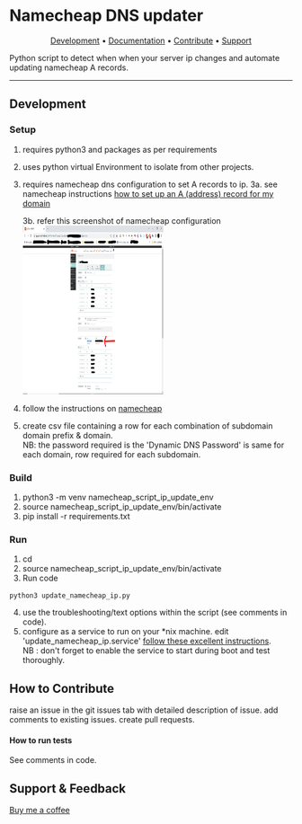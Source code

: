 # Namecheap DNS updater

<p align="center">
  <a href="#development">Development</a> •
  <a href="#architecture--documentation">Documentation</a> •
  <a href="#how-to-contribute">Contribute</a> •
  <a href="#support--feedback">Support</a>
</p>

Python script to detect when when your server ip changes and automate updating namecheap A records.

---

## Development

### Setup

1. requires python3 and packages as per requirements
2. uses python virtual Environment to isolate from other projects.
3. requires namecheap dns configuration to set A records to ip.
   3a. see namecheap instructions <a href="https://www.namecheap.com/support/knowledgebase/article.aspx/319/2237/how-can-i-set-up-an-a-address-record-for-my-domain/" target="_blank" rel="noopener">how to set up an A (address) record for my domain</a>

   3b. refer this screenshot of namecheap configuration <img src="namecheap_dns_config_screenshot.png" alt="name cheap dns settings example" width="250" height="300">
3. follow the instructions on <a href="https://www.namecheap.com/support/knowledgebase/article.aspx/29/11/how-to-dynamically-update-the-hosts-ip-with-an-http-request/" target="_blank" rel="noopener">namecheap</a>
4. create csv file containing a row for each combination of subdomain domain prefix &  domain. <br>
NB: the password required is the 'Dynamic DNS Password' is same for each domain, row required for each subdomain.

### Build

1. python3 -m venv namecheap_script_ip_update_env
2. source namecheap_script_ip_update_env/bin/activate
3. pip install -r requirements.txt

### Run

1. cd <installed diretory>
2. source namecheap_script_ip_update_env/bin/activate
3. Run code
```
python3 update_namecheap_ip.py
```
4. use the troubleshooting/text options within the script (see comments in code).
5. configure as a service to run on your *nix machine. edit 'update_namecheap_ip.service'
<a href="https://medium.com/codex/setup-a-python-script-as-a-service-through-systemctl-systemd-f0cc55a42267" target="_blank" rel="noopener">follow these excellent instructions</a>.<br>
NB : don't forget to enable the service to start during boot and test thoroughly.


## How to Contribute

raise an issue in the git issues tab with detailed description of issue.
add comments to existing issues.
create pull requests.

#### How to run tests
See comments in code.

## Support & Feedback

<a href="https://buymeacoffee.com/J6AYa7D" target="_blank" rel="noopener">Buy me a coffee</a>
